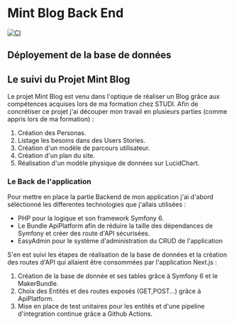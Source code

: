 # Mint Blog Back End

[![CI](https://github.com/DumeGrisoni/MintDev-BackEnd/actions/workflows/main.yaml/badge.svg?branch=main)](https://github.com/DumeGrisoni/MintDev-BackEnd/actions/workflows/main.yaml)

## Déployement de la base de données



## Le suivi du Projet Mint Blog

Le projet Mint Blog est venu dans l'optique de réaliser un Blog grâce aux compétences acquises lors de ma formation chez STUDI.
Afin de concrétiser ce projet j'ai découper mon travail en plusieurs parties (comme appris lors de ma formation) : 
 1. Création des Personas.
 2. Listage les besoins dans des Users Stories.
 3. Création d'un modèle de parcours utilisateur.
 4. Création d'un plan du site.
 5. Réalisation d'un modèle physique de données sur LucidChart.

### Le Back de l'application 

Pour mettre en place la partie Backend de mon application j'ai d'abord séléctionné les differentes technologies que j'allais utilisées :
- PHP pour la logique et son framework Symfony 6.
- Le Bundle ApiPlatform afin de réduire la taille des dépendances de Symfony et créer des route d'API sécurisées. 
- EasyAdmin pour le système d'administration du CRUD de l'application

S'en est suivi les étapes de réalisation de la base de données et la création des routes d'API qui allaient être consommées par l'application Next.js :
1. Création de la base de donnée et ses tables grâce à Symfony 6 et le MakerBundle.
2. Choix des Entités et des routes exposés (GET,POST...) grâce à ApiPlatform.
3. Mise en place de test unitaires pour les entités et d'une pipeline d'integration continue grâce a Github Actions.
  